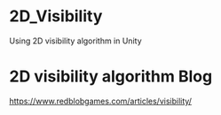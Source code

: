 # 2D_Visibility
Using 2D visibility algorithm in Unity

# 2D visibility algorithm Blog
https://www.redblobgames.com/articles/visibility/
